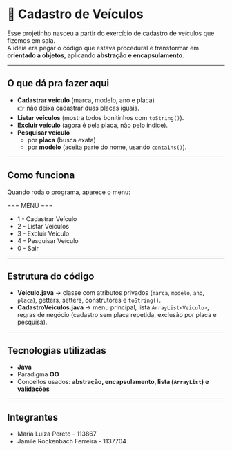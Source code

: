 # 🚗 Cadastro de Veículos 

Esse projetinho nasceu a partir do exercício de cadastro de veículos que fizemos em sala.  
A ideia era pegar o código que estava procedural e transformar em **orientado a objetos**, aplicando **abstração e encapsulamento**.

---

## O que dá pra fazer aqui

- **Cadastrar veículo** (marca, modelo, ano e placa)  
  👉 não deixa cadastrar duas placas iguais.
- **Listar veículos** (mostra todos bonitinhos com `toString()`).
- **Excluir veículo** (agora é pela placa, não pelo índice).
- **Pesquisar veículo**  
  - por **placa** (busca exata)  
  - por **modelo** (aceita parte do nome, usando `contains()`).

---

## Como funciona

Quando roda o programa, aparece o menu:

=== MENU ===
 - 1 - Cadastrar Veículo
 - 2 - Listar Veículos
 - 3 - Excluir Veículo
 - 4 - Pesquisar Veículo
 - 0 - Sair

---

## Estrutura do código

- **Veiculo.java** → classe com atributos privados (`marca`, `modelo`, `ano`, `placa`), getters, setters, construtores e `toString()`.
- **CadastroVeiculos.java** → menu principal, lista `ArrayList<Veiculo>`, regras de negócio (cadastro sem placa repetida, exclusão por placa e pesquisa).

---

## Tecnologias utilizadas
- **Java**
- Paradigma **OO**  
- Conceitos usados: **abstração, encapsulamento, lista (`ArrayList`) e validações**

---

## Integrantes
- Maria Luiza Pereto - 113867 
- Jamile Rockenbach Ferreira - 1137704
